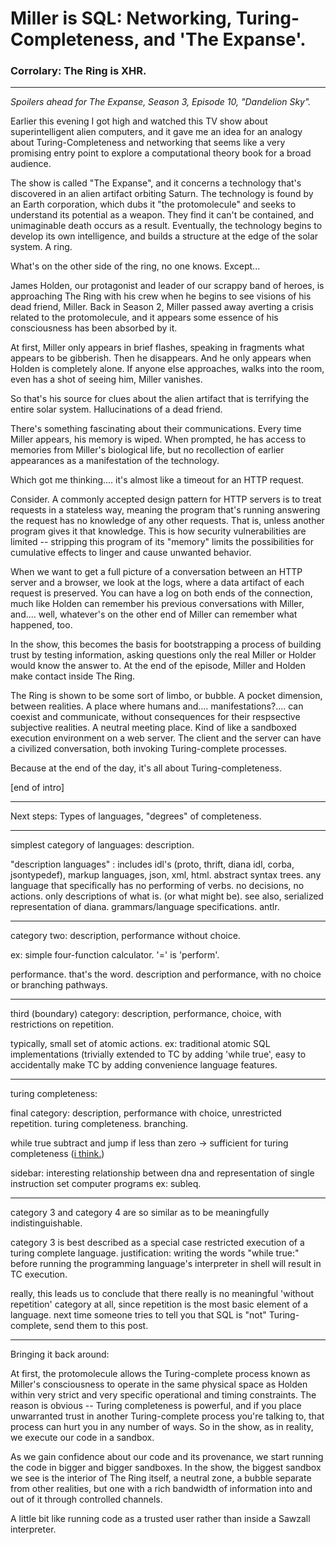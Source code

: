# Miller is SQL: Networking, Turing-Completeness, and 'The Expanse'.

### Corrolary: The Ring is XHR.

___

*Spoilers ahead for The Expanse, Season 3, Episode 10, "Dandelion Sky".*

Earlier this evening I got high and watched this TV show about superintelligent alien computers, and it gave me an idea for an analogy about Turing-Completeness and networking that seems like a very promising entry point to explore a computational theory book for a broad audience.

The show is called "The Expanse", and it concerns a technology that's discovered in an alien artifact orbiting Saturn. The technology is found by an Earth corporation, which dubs it "the protomolecule" and seeks to understand its potential as a weapon. They find it can't be contained, and unimaginable death occurs as a result. Eventually, the technology begins to develop its own intelligence, and builds a structure at the edge of the solar system. A ring.

What's on the other side of the ring, no one knows. Except...

James Holden, our protagonist and leader of our scrappy band of heroes, is approaching The Ring with his crew when he begins to see visions of his dead friend, Miller. Back in Season 2, Miller passed away averting a crisis related to the protomolecule, and it appears some essence of his consciousness has been absorbed by it.

At first, Miller only appears in brief flashes, speaking in fragments what appears to be gibberish. Then he disappears. And he only appears when Holden is completely alone. If anyone else approaches, walks into the room, even has a shot of seeing him, Miller vanishes.

So that's his source for clues about the alien artifact that is terrifying the entire solar system. Hallucinations of a dead friend.

There's something fascinating about their communications. Every time Miller appears, his memory is wiped. When prompted, he has access to memories from Miller's biological life, but no recollection of earlier appearances as a manifestation of the technology.

Which got me thinking.... it's almost like a timeout for an HTTP request.

Consider. A commonly accepted design pattern for HTTP servers is to treat requests in a stateless way, meaning the program that's running answering the request has no knowledge of any other requests. That is, unless another program gives it that knowledge. This is how security vulnerabilities are limited -- stripping this program of its "memory" limits the possibilities for cumulative effects to linger and cause unwanted behavior.

When we want to get a full picture of a conversation between an HTTP server and a browser, we look at the logs, where a data artifact of each request is preserved. You can have a log on both ends of the connection, much like Holden can remember his previous conversations with Miller, and.... well, whatever's on the other end of Miller can remember what happened, too.

In the show, this becomes the basis for bootstrapping a process of building trust by testing information, asking questions only the real Miller or Holder would know the answer to. At the end of the episode, Miller and Holden make contact inside The Ring.

The Ring is shown to be some sort of limbo, or bubble. A pocket dimension, between realities. A place where humans and.... manifestations?.... can coexist and communicate, without consequences for their respsective subjective realities. A neutral meeting place. Kind of like a sandboxed execution environment on a web server. The client and the server can have a civilized conversation, both invoking Turing-complete processes.

Because at the end of the day, it's all about Turing-completeness.

\[end of intro]

----

Next steps: Types of languages, "degrees" of completeness.

----

simplest category of languages: description.

"description languages" : includes idl's (proto, thrift, diana idl, corba, jsontypedef), markup languages, json, xml, html. abstract syntax trees. any language that specifically has no performing of verbs. no decisions, no actions. only descriptions of what is. (or what might be). see also, serialized representation of diana. grammars/language specifications. antlr.

----

category two: description, performance without choice.

ex: simple four-function calculator. '=' is 'perform'.

performance. that's the word. description and performance, with no choice or branching pathways.

----

third (boundary) category: description, performance, choice, with restrictions on repetition.

typically, small set of atomic actions. ex: traditional atomic SQL implementations (trivially extended to TC by adding 'while true', easy to accidentally make TC by adding convenience language features.

---

turing completeness:

final category: description, performance with choice, unrestricted repetition. turing completeness. branching.

while true subtract and jump if less than zero -> sufficient for turing completeness ([i think.](https://en.wikipedia.org/wiki/One-instruction_set_computer#Subtract_and_branch_if_less_than_or_equal_to_zero))

sidebar: interesting relationship between dna and representation of single instruction set computer programs ex: subleq.

----

category 3 and category 4 are so similar as to be meaningfully indistinguishable.

category 3 is best described as a special case restricted execution of a turing complete language. justification: writing the words "while true:" before running the programming language's interpreter in shell will result in TC execution.

really, this leads us to conclude that there really is no meaningful 'without repetition' category at all, since repetition is the most basic element of a language. next time someone tries to tell you that SQL is "not" Turing-complete, send them to this post.

----

Bringing it back around:

At first, the protomolecule allows the Turing-complete process known as Miller's consciousness to operate in the same physical space as Holden within very strict and very specific operational and timing constraints. The reason is obvious -- Turing completeness is powerful, and if you place unwarranted trust in another Turing-complete process you're talking to, that process can hurt you in any number of ways. So in the show, as in reality, we execute our code in a sandbox.

As we gain confidence about our code and its provenance, we start running the code in bigger and bigger sandboxes. In the show, the biggest sandbox we see is the interior of The Ring itself, a neutral zone, a bubble separate from other realities, but one with a rich bandwidth of information into and out of it through controlled channels.

A little bit like running code as a trusted user rather than inside a Sawzall interpreter.
